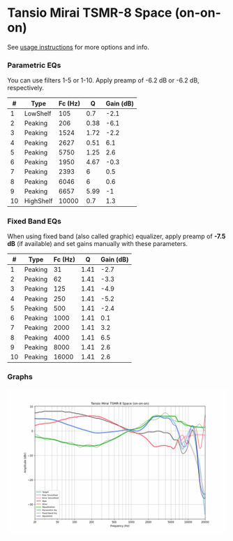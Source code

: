 # Tansio Mirai TSMR-8 Space (on-on-on)
See [usage instructions](https://github.com/jaakkopasanen/AutoEq#usage) for more options and info.

### Parametric EQs
You can use filters 1-5 or 1-10. Apply preamp of -6.2 dB or -6.2 dB, respectively.

|   # | Type      |   Fc (Hz) |    Q |   Gain (dB) |
|-----|-----------|-----------|------|-------------|
|   1 | LowShelf  |       105 | 0.7  |        -2.1 |
|   2 | Peaking   |       206 | 0.38 |        -6.1 |
|   3 | Peaking   |      1524 | 1.72 |        -2.2 |
|   4 | Peaking   |      2627 | 0.51 |         6.1 |
|   5 | Peaking   |      5750 | 1.25 |         2.6 |
|   6 | Peaking   |      1950 | 4.67 |        -0.3 |
|   7 | Peaking   |      2393 | 6    |         0.5 |
|   8 | Peaking   |      6046 | 6    |         0.6 |
|   9 | Peaking   |      6657 | 5.99 |        -1   |
|  10 | HighShelf |     10000 | 0.7  |         1.3 |

### Fixed Band EQs
When using fixed band (also called graphic) equalizer, apply preamp of **-7.5 dB** (if available) and set gains manually with these parameters.

|   # | Type    |   Fc (Hz) |    Q |   Gain (dB) |
|-----|---------|-----------|------|-------------|
|   1 | Peaking |        31 | 1.41 |        -2.7 |
|   2 | Peaking |        62 | 1.41 |        -3.3 |
|   3 | Peaking |       125 | 1.41 |        -4.9 |
|   4 | Peaking |       250 | 1.41 |        -5.2 |
|   5 | Peaking |       500 | 1.41 |        -2.4 |
|   6 | Peaking |      1000 | 1.41 |         0.1 |
|   7 | Peaking |      2000 | 1.41 |         3.2 |
|   8 | Peaking |      4000 | 1.41 |         6.5 |
|   9 | Peaking |      8000 | 1.41 |         2.6 |
|  10 | Peaking |     16000 | 1.41 |         2.6 |

### Graphs
![](./Tansio%20Mirai%20TSMR-8%20Space%20(on-on-on).png)
